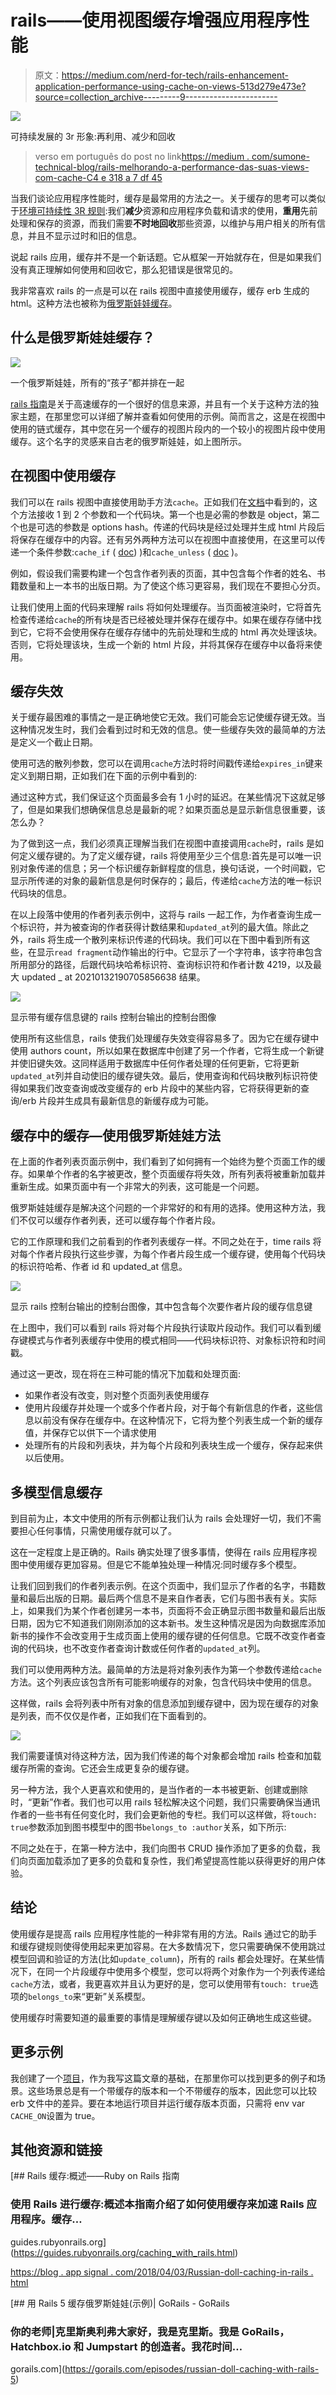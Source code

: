 # rails——使用视图缓存增强应用程序性能

> 原文：<https://medium.com/nerd-for-tech/rails-enhancement-application-performance-using-cache-on-views-513d279e473e?source=collection_archive---------9----------------------->

![](img/6a2e1b54d27d7ae00dc0466da6c5d7ac.png)

可持续发展的 3r 形象:再利用、减少和回收

> verso em português do post no link[https://medium . com/sumone-technical-blog/rails-melhorando-a-performance-das-suas-views-com-cache-C4 e 318 a 7 df 45](/sumone-technical-blog/rails-melhorando-a-performance-das-suas-views-com-cache-c4e318a7df45)

当我们谈论应用程序性能时，缓存是最常用的方法之一。关于缓存的思考可以类似于[环境可持续性 3R 规则](https://www.fiaformulae.com/en/news/2014/october/sustainability-the-3-r-s-rule.aspx):我们**减少**资源和应用程序负载和请求的使用，**重用**先前处理和保存的资源，而我们需要**不时地回收**那些资源，以维护与用户相关的所有信息，并且不显示过时和旧的信息。

说起 rails 应用，缓存并不是一个新话题。它从框架一开始就存在，但是如果我们没有真正理解如何使用和回收它，那么犯错误是很常见的。

我非常喜欢 rails 的一点是可以在 rails 视图中直接使用缓存，缓存 erb 生成的 html。这种方法也被称为[俄罗斯娃娃缓存](https://guides.rubyonrails.org/caching_with_rails.html#russian-doll-caching)。

## 什么是俄罗斯娃娃缓存？

![](img/cfef2d88a241552f37fc7912bd16150c.png)

一个俄罗斯娃娃，所有的“孩子”都并排在一起

[rails 指南](https://guides.rubyonrails.org/caching_with_rails.html)是关于高速缓存的一个很好的信息来源，并且有一个关于这种方法的独家主题，在那里您可以详细了解并查看如何使用的示例。简而言之，这是在视图中使用的链式缓存，其中您在另一个缓存的视图片段内的一个较小的视图片段中使用缓存。这个名字的灵感来自古老的俄罗斯娃娃，如上图所示。

## 在视图中使用缓存

我们可以在 rails 视图中直接使用助手方法`cache`。正如我们在[文档](https://api.rubyonrails.org/classes/ActionView/Helpers/CacheHelper.html#method-i-cache)中看到的，这个方法接收 1 到 2 个参数和一个代码块。第一个也是必需的参数是 object，第二个也是可选的参数是 options hash。传递的代码块是经过处理并生成 html 片段后将保存在缓存中的内容。还有另外两种方法可以在视图中直接使用，在这里可以传递一个条件参数:`cache_if` ( [doc](https://api.rubyonrails.org/classes/ActionView/Helpers/CacheHelper.html#method-i-cache_if)) )和`cache_unless` ( [doc](https://api.rubyonrails.org/classes/ActionView/Helpers/CacheHelper.html#method-i-cache_unless) )。

例如，假设我们需要构建一个包含作者列表的页面，其中包含每个作者的姓名、书籍数量和上一本书的出版日期。为了使这个练习更容易，我们现在不要担心分页。

让我们使用上面的代码来理解 rails 将如何处理缓存。当页面被渲染时，它将首先检查传递给`cache`的所有块是否已经被处理并保存在缓存中。如果在缓存存储中找到它，它将不会使用保存在缓存存储中的先前处理和生成的 html 再次处理该块。否则，它将处理该块，生成一个新的 html 片段，并将其保存在缓存中以备将来使用。

## 缓存失效

关于缓存最困难的事情之一是正确地使它无效。我们可能会忘记使缓存键无效。当这种情况发生时，我们会看到过时和无效的信息。使一些缓存失效的最简单的方法是定义一个截止日期。

使用可选的散列参数，您可以在调用`cache`方法时将时间戳传递给`expires_in`键来定义到期日期，正如我们在下面的示例中看到的:

通过这种方式，我们保证这个页面最多会有 1 小时的延迟。在某些情况下这就足够了，但是如果我们想确保信息总是最新的呢？如果页面总是显示新信息很重要，该怎么办？

为了做到这一点，我们必须真正理解当我们在视图中直接调用`cache`时，rails 是如何定义缓存键的。为了定义缓存键，rails 将使用至少三个信息:首先是可以唯一识别对象传递的信息；另一个标识缓存新鲜程度的信息，换句话说，一个时间戳，它显示所传递的对象的最新信息是何时保存的；最后，传递给`cache`方法的唯一标识代码块的信息。

在以上段落中使用的作者列表示例中，这将与 rails 一起工作，为作者查询生成一个标识符，并为被查询的作者获得计数结果和`updated_at`列的最大值。除此之外，rails 将生成一个散列来标识传递的代码块。我们可以在下图中看到所有这些，在显示`read fragment`动作输出的行中。它显示了一个字符串，该字符串包含所用部分的路径，后跟代码块哈希标识符、查询标识符和作者计数 4219，以及最大 updated _ at 20210132190705856638 结果。

![](img/3f0fbf6c03d71d7772f37225cfc9f4ce.png)

显示带有缓存信息键的 rails 控制台输出的控制台图像

使用所有这些信息，rails 使我们处理缓存失效变得容易多了。因为它在缓存键中使用 authors count，所以如果在数据库中创建了另一个作者，它将生成一个新键并使旧键失效。这同样适用于数据库中任何作者处理的任何更新，它将更新`updated_at`列并自动使旧的缓存键失效。最后，使用查询和代码块散列标识符使得如果我们改变查询或改变缓存的 erb 片段中的某些内容，它将获得更新的查询/erb 片段并生成具有最新信息的新缓存成为可能。

## 缓存中的缓存—使用俄罗斯娃娃方法

在上面的作者列表页面示例中，我们看到了如何拥有一个始终为整个页面工作的缓存。如果单个作者的名字被更改，整个页面缓存将失效，所有列表将被重新加载并重新生成。如果页面中有一个非常大的列表，这可能是一个问题。

俄罗斯娃娃缓存是解决这个问题的一个非常好的和有用的选择。使用这种方法，我们不仅可以缓存作者列表，还可以缓存每个作者片段。

它的工作原理和我们之前看到的作者列表缓存一样。不同之处在于，time rails 将对每个作者片段执行这些步骤，为每个作者片段生成一个缓存键，使用每个代码块的标识符哈希、作者 id 和 updated_at 信息。

![](img/678dbc9a7e563fe8b1dbaffd5854e1a9.png)

显示 rails 控制台输出的控制台图像，其中包含每个次要作者片段的缓存信息键

在上图中，我们可以看到 rails 将对每个片段执行读取片段动作。我们可以看到缓存键模式与作者列表缓存中使用的模式相同——代码块标识符、对象标识符和时间戳。

通过这一更改，现在将在三种可能的情况下加载和处理页面:

*   如果作者没有改变，则对整个页面列表使用缓存
*   使用片段缓存并处理一个或多个作者片段，对于每个有新信息的作者，这些信息以前没有保存在缓存中。在这种情况下，它将为整个列表生成一个新的缓存值，并保存它以供下一个请求使用
*   处理所有的片段和列表块，并为每个片段和列表块生成一个缓存，保存起来供以后使用。

## 多模型信息缓存

到目前为止，本文中使用的所有示例都让我们认为 rails 会处理好一切，我们不需要担心任何事情，只需使用缓存就可以了。

这在一定程度上是正确的。Rails 确实处理了很多事情，使得在 rails 应用程序视图中使用缓存更加容易。但是它不能单独处理一种情况:同时缓存多个模型。

让我们回到我们的作者列表示例。在这个页面中，我们显示了作者的名字，书籍数量和最后出版的日期。最后两个信息不是来自作者表，它们与图书表有关。实际上，如果我们为某个作者创建另一本书，页面将不会正确显示图书数量和最后出版日期，因为它不知道我们刚刚添加的这本新书。发生这种情况是因为向数据库添加新书的操作不会改变用于生成页面上使用的缓存键的任何信息。它既不改变作者查询的代码块，也不改变作者查询计数或任何作者的`updated_at`列。

我们可以使用两种方法。最简单的方法是将对象列表作为第一个参数传递给`cache`方法。这个列表应该包含所有可能影响缓存的对象，包含代码块中使用的信息。

这样做，rails 会将列表中所有对象的信息添加到缓存键中，因为现在缓存的对象是列表，而不仅仅是作者，正如我们在下面看到的。

![](img/d071f7f385bb752057f8afecbaad39fd.png)

我们需要谨慎对待这种方法，因为我们传递的每个对象都会增加 rails 检查和加载缓存所需的查询。它还会生成更复杂的缓存键。

另一种方法，我个人更喜欢和使用的，是当作者的一本书被更新、创建或删除时，“更新”作者。我们也可以用 rails 轻松解决这个问题，我们只需要确保当通讯作者的一些书有任何变化时，我们会更新他的专栏。我们可以这样做，将`touch: true`参数添加到图书模型中的图书`belongs_to :author`关系，如下所示:

不同之处在于，在第一种方法中，我们向图书 CRUD 操作添加了更多的负载，我们向页面加载添加了更多的负载和复杂性，我们希望提高性能以获得更好的用户体验。

## 结论

使用缓存是提高 rails 应用程序性能的一种非常有用的方法。Rails 通过它的助手和缓存键规则使得使用起来更加容易。在大多数情况下，您只需要确保不使用跳过模型回调和验证的方法(比如`update_column`)，所有的 rails 都会处理好。在某些情况下，在同一个片段缓存中使用多个模型，您可以将两个对象作为一个列表传递给`cache`方法，或者，我更喜欢并且认为更好的是，您可以使用带有`touch: true`选项的`belongs_to`来“更新”关系模型。

使用缓存时需要知道的最重要的事情是理解缓存键以及如何正确地生成这些键。

## 更多示例

我创建了一个[项目](https://github.com/jplethier/russian-doll-cache-examples)，作为我写这篇文章的基础，在那里你可以找到更多的例子和场景。这些场景总是有一个带缓存的版本和一个不带缓存的版本，因此您可以比较 erb 文件中的差异。要在本地运行项目并运行缓存版本页面，只需将 env var `CACHE_ON`设置为 true。

## 其他资源和链接

[](https://guides.rubyonrails.org/caching_with_rails.html) [## Rails 缓存:概述——Ruby on Rails 指南

### 使用 Rails 进行缓存:概述本指南介绍了如何使用缓存来加速 Rails 应用程序。缓存…

guides.rubyonrails.org](https://guides.rubyonrails.org/caching_with_rails.html) 

[https://blog . app signal . com/2018/04/03/Russian-doll-caching-in-rails . html](https://blog.appsignal.com/2018/04/03/russian-doll-caching-in-rails.html)

[](https://gorails.com/episodes/russian-doll-caching-with-rails-5) [## 用 Rails 5 缓存俄罗斯娃娃(示例)| GoRails - GoRails

### 你的老师|克里斯奥利弗大家好，我是克里斯。我是 GoRails，Hatchbox.io 和 Jumpstart 的创造者。我花时间…

gorails.com](https://gorails.com/episodes/russian-doll-caching-with-rails-5)